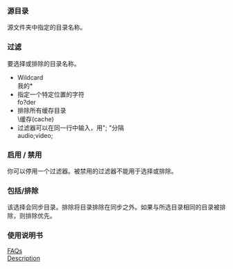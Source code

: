 ### 源目录<br>

源文件夹中指定的目录名称。<br>

### 过滤<br>
要选择或排除的目录名称。<br>

- Wildcard<br>
我的*<br>
- 指定一个特定位置的字符<br>
fo?der<br>
- 排除所有缓存目录<br>
\缓存(cache)<br>
- 过滤器可以在同一行中输入，用"; "分隔<br>
audio;video;<br>

### 启用 / 禁用<br>

你可以停用一个过滤器。被禁用的过滤器不能用于选择或排除。<br>

### 包括/排除<br>

该选择会同步目录。排除将目录排除在同步之外。如果与所选目录相同的目录被排除，则排除优先。<br>

### 使用说明书<br>
[FAQs](https://sentaroh.github.io/Documents/SMBSync3/SMBSync3_FAQ_EN.htm)<br>
[Description](https://sentaroh.github.io/Documents/SMBSync3/SMBSync3_Desc_EN.htm)<br>
